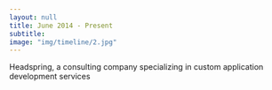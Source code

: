 ```yaml
---
layout: null
title: June 2014 - Present
subtitle:
image: "img/timeline/2.jpg"
---
```

Headspring, a consulting company specializing in custom application development services
